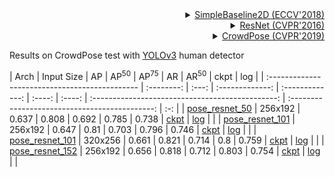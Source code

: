 <!-- [ALGORITHM] -->

<details>
<summary align="right"><a href="http://openaccess.thecvf.com/content_ECCV_2018/html/Bin_Xiao_Simple_Baselines_for_ECCV_2018_paper.html">SimpleBaseline2D (ECCV'2018)</a></summary>

```bibtex
@inproceedings{xiao2018simple,
  title={Simple baselines for human pose estimation and tracking},
  author={Xiao, Bin and Wu, Haiping and Wei, Yichen},
  booktitle={Proceedings of the European conference on computer vision (ECCV)},
  pages={466--481},
  year={2018}
}
```

</details>

<!-- [BACKBONE] -->

<details>
<summary align="right"><a href="http://openaccess.thecvf.com/content_cvpr_2016/html/He_Deep_Residual_Learning_CVPR_2016_paper.html">ResNet (CVPR'2016)</a></summary>

```bibtex
@inproceedings{he2016deep,
  title={Deep residual learning for image recognition},
  author={He, Kaiming and Zhang, Xiangyu and Ren, Shaoqing and Sun, Jian},
  booktitle={Proceedings of the IEEE conference on computer vision and pattern recognition},
  pages={770--778},
  year={2016}
}
```

</details>

<!-- [DATASET] -->

<details>
<summary align="right"><a href="http://openaccess.thecvf.com/content_CVPR_2019/html/Li_CrowdPose_Efficient_Crowded_Scenes_Pose_Estimation_and_a_New_Benchmark_CVPR_2019_paper.html">CrowdPose (CVPR'2019)</a></summary>

```bibtex
@article{li2018crowdpose,
  title={CrowdPose: Efficient Crowded Scenes Pose Estimation and A New Benchmark},
  author={Li, Jiefeng and Wang, Can and Zhu, Hao and Mao, Yihuan and Fang, Hao-Shu and Lu, Cewu},
  journal={arXiv preprint arXiv:1812.00324},
  year={2018}
}
```

</details>

Results on CrowdPose test with [YOLOv3](https://github.com/eriklindernoren/PyTorch-YOLOv3) human detector

| Arch                                           | Input Size |  AP   | AP<sup>50</sup> | AP<sup>75</sup> | AR | AR<sup>50</sup>    |                      ckpt                      | log |
| :--------------------------------------------- | :--------: | :---: | :-------------: | :-------------: | :----: | :----: | :----------------------------------------------: | :--------------------------------------------: | :-: |
| [pose_resnet_50](/configs/body_2d_keypoint/topdown_heatmap/crowdpose/td-hm_res50_8xb64-210e_crowdpose-256x192.py) |  256x192   | 0.637 |      0.808      |      0.692      | 0.785  | 0.738  | [ckpt](https://download.openmmlab.com/mmpose/top_down/resnet/res50_crowdpose_256x192-c6a526b6_20201227.pth) | [log](https://download.openmmlab.com/mmpose/top_down/resnet/res50_crowdpose_256x192_20201227.log.json) |     |
| [pose_resnet_101](/configs/body_2d_keypoint/topdown_heatmap/crowdpose/td-hm_res101_8xb64-210e_crowdpose-256x192.py) |  256x192   | 0.647 |      0.81       |      0.703      | 0.796  | 0.746  | [ckpt](https://download.openmmlab.com/mmpose/top_down/resnet/res101_crowdpose_256x192-8f5870f4_20201227.pth) | [log](https://download.openmmlab.com/mmpose/top_down/resnet/res101_crowdpose_256x192_20201227.log.json) |     |
| [pose_resnet_101](/configs/body_2d_keypoint/topdown_heatmap/crowdpose/td-hm_res101_8xb64-210e_crowdpose-320x256.py) |  320x256   | 0.661 |      0.821      |      0.714      |  0.8   | 0.759  | [ckpt](https://download.openmmlab.com/mmpose/top_down/resnet/res101_crowdpose_320x256-c88c512a_20201227.pth) | [log](https://download.openmmlab.com/mmpose/top_down/resnet/res101_crowdpose_320x256_20201227.log.json) |     |
| [pose_resnet_152](/configs/body_2d_keypoint/topdown_heatmap/crowdpose/td-hm_res152_8xb64-210e_crowdpose-256x192.py) |  256x192   | 0.656 |      0.818      |      0.712      | 0.803  | 0.754  | [ckpt](https://download.openmmlab.com/mmpose/top_down/resnet/res152_crowdpose_256x192-dbd49aba_20201227.pth) | [log](https://download.openmmlab.com/mmpose/top_down/resnet/res152_crowdpose_256x192_20201227.log.json) |     |

